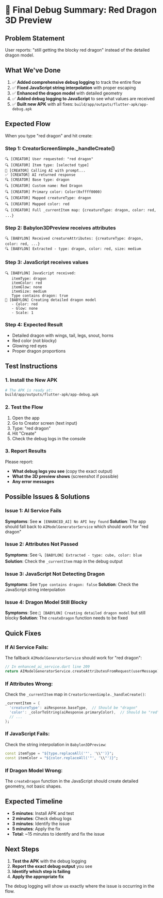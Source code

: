 # 🎯 **Final Debug Summary: Red Dragon 3D Preview**

## **Problem Statement**
User reports: "still getting the blocky red dragon" instead of the detailed dragon model.

## **What We've Done**
1. ✅ **Added comprehensive debug logging** to track the entire flow
2. ✅ **Fixed JavaScript string interpolation** with proper escaping
3. ✅ **Enhanced the dragon model** with detailed geometry
4. ✅ **Added debug logging to JavaScript** to see what values are received
5. ✅ **Built new APK** with all fixes: `build/app/outputs/flutter-apk/app-debug.apk`

## **Expected Flow**
When you type "red dragon" and hit create:

### **Step 1: CreatorScreenSimple._handleCreate()**
```
🔍 [CREATOR] User requested: "red dragon"
🔍 [CREATOR] Item type: [selected type]
🤖 [CREATOR] Calling AI with prompt...
✅ [CREATOR] AI returned response
🔍 [CREATOR] Base type: dragon
🔍 [CREATOR] Custom name: Red Dragon
🔍 [CREATOR] Primary color: Color(0xffff0000)
🔍 [CREATOR] Mapped creatureType: dragon
🔍 [CREATOR] Mapped color: red
🔍 [CREATOR] Full _currentItem map: {creatureType: dragon, color: red, ...}
```

### **Step 2: Babylon3DPreview receives attributes**
```
🔍 [BABYLON] Received creatureAttributes: {creatureType: dragon, color: red, ...}
🔍 [BABYLON] Extracted - type: dragon, color: red, size: medium
```

### **Step 3: JavaScript receives values**
```
🔍 [BABYLON] JavaScript received:
   itemType: dragon
   itemColor: red
   itemGlow: none
   itemSize: medium
   Type contains dragon: true
🐉 [BABYLON] Creating detailed dragon model
   - Color: red
   - Glow: none
   - Scale: 1
```

### **Step 4: Expected Result**
- Detailed dragon with wings, tail, legs, snout, horns
- Red color (not blocky)
- Glowing red eyes
- Proper dragon proportions

## **Test Instructions**

### **1. Install the New APK**
```bash
# The APK is ready at:
build/app/outputs/flutter-apk/app-debug.apk
```

### **2. Test the Flow**
1. Open the app
2. Go to Creator screen (text input)
3. Type: "red dragon"
4. Hit "Create"
5. Check the debug logs in the console

### **3. Report Results**
Please report:
- **What debug logs you see** (copy the exact output)
- **What the 3D preview shows** (screenshot if possible)
- **Any error messages**

## **Possible Issues & Solutions**

### **Issue 1: AI Service Fails**
**Symptoms**: See `❌ [ENHANCED_AI] No API key found`
**Solution**: The app should fall back to `AIModelGeneratorService` which should work for "red dragon"

### **Issue 2: Attributes Not Passed**
**Symptoms**: See `🔍 [BABYLON] Extracted - type: cube, color: blue`
**Solution**: Check the `_currentItem` map in the debug output

### **Issue 3: JavaScript Not Detecting Dragon**
**Symptoms**: See `Type contains dragon: false`
**Solution**: Check the JavaScript string interpolation

### **Issue 4: Dragon Model Still Blocky**
**Symptoms**: See `🐉 [BABYLON] Creating detailed dragon model` but still blocky
**Solution**: The `createDragon` function needs to be fixed

## **Quick Fixes**

### **If AI Service Fails:**
The fallback `AIModelGeneratorService` should work for "red dragon":
```dart
// In enhanced_ai_service.dart line 209
return AIModelGeneratorService.createAttributesFromRequest(userMessage);
```

### **If Attributes Wrong:**
Check the `_currentItem` map in `CreatorScreenSimple._handleCreate()`:
```dart
_currentItem = {
  'creatureType': aiResponse.baseType,  // Should be "dragon"
  'color': _colorToString(aiResponse.primaryColor),  // Should be "red"
  // ...
};
```

### **If JavaScript Fails:**
Check the string interpolation in `Babylon3DPreview`:
```dart
const itemType = "${type.replaceAll('"', '\\"')}";
const itemColor = "${color.replaceAll('"', '\\"')}";
```

### **If Dragon Model Wrong:**
The `createDragon` function in the JavaScript should create detailed geometry, not basic shapes.

## **Expected Timeline**
- **5 minutes**: Install APK and test
- **2 minutes**: Check debug logs
- **3 minutes**: Identify the issue
- **5 minutes**: Apply the fix
- **Total**: ~15 minutes to identify and fix the issue

## **Next Steps**
1. **Test the APK** with the debug logging
2. **Report the exact debug output** you see
3. **Identify which step is failing**
4. **Apply the appropriate fix**

The debug logging will show us exactly where the issue is occurring in the flow.
